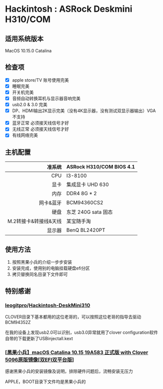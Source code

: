 # Hackintosh : ASRock Deskmini H310/COM



## 适用系统版本

MacOS 10.15.0 Catalina

## 检查项

- [x] apple store/TV 账号使用完美
- [x] 睡眠完美
- [x] 开关机完美
- [x] 音频自动转换耳机与显示器音响完美
- [x] usb2.0 & 3.0 完美
- [x] DP、HDMI输出2K显示完美（没有4K显示器，没有测试双显示器输出）VGA不支持
- [x] 蓝牙正常 必须接天线信号才好
- [x] 无线正常 必须接天线信号才好
- [x] 有线网络完美

## 主机配置

|                准系统 | ASRock H310/COM BIOS 4.1 |
| --------------------: | ------------------------ |
|                   CPU | I3-8100                  |
|                  显卡 | 集成显卡 UHD 630         |
|                  内存 | DDR4 8G * 2              |
|             网卡&蓝牙 | BCM94360CS2              |
|                  硬盘 | 东芝 240G sata 固态      |
| M.2转接卡&转接线&天线 | 某宝随手淘               |
|                显示器 | BenQ BL2420PT            |

## 使用方法

1. 按照黑果小兵的介绍一步步安装
2. 安装完成，使用别的电脑挂载硬盘efi分区
3. 拷贝替换同名目录下文件即可



## 特别感谢

### [leogitpro](https://github.com/leogitpro)/**[Hackintosh-DeskMini310](https://github.com/leogitpro/Hackintosh-DeskMini310)**

CLOVER目录下基本都用的这位老哥的，可以按照这位老哥的指导去驱动BCM94352Z

在我的设备上发现usb2.0可以识别，usb3.0异常就用了clover configuration软件自带的下载更新了USBinjectall.kext

### [[黑果小兵】macOS Catalina 10.15 19A583 正式版 with Clover 5096原版镜像[双EFI双平台版]](https://blog.daliansky.net/macOS-Catalina-10.15-19A583-Release-version-with-Clover-5093-original-image-Double-EFI-Version.html)

感谢黑果小兵的安装镜像及说明，排除硬件问题后，流畅安装无压力

APPLE，BOOT目录下文件均是黑果小兵的











